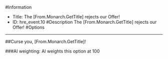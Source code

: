 #Information
 - Title: The [From.Monarch.GetTitle] rejects our Offer!
 - ID: hre_event.10
#Description
The [From.Monarch.GetTitle] rejects our Offer!
#Options

___
##Curse you, [From.Monarch.GetTitle]!

###AI weighting:
AI weights this option at 100

